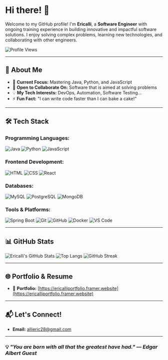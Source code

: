 # Hi there! 👋

Welcome to my GitHub profile! I'm **Ericalli**, a **Software Engineer** with ongoing training experience in building innovative and impactful software solutions. I enjoy solving complex problems, learning new technologies, and collaborating with other engineers.

![Profile Views](https://komarev.com/ghpvc/?username=Ericalli&style=flat-square)

---

## 🌟 About Me

- 🎯 **Current Focus:** Mastering Java, Python, and JavaScript  
- 👯 **Open to Collaborate On:** Software that is aimed at solving problems  
- 💡 **My Tech Interests:** DevOps, Automation, Software Testing...  
- ⚡ **Fun Fact:** "I can write code faster than I can bake a cake!"

---

## 🛠️ Tech Stack

### Programming Languages:
![Java](https://img.shields.io/badge/Java-007396?style=for-the-badge&logo=java&logoColor=white)
![Python](https://img.shields.io/badge/Python-3776AB?style=for-the-badge&logo=python&logoColor=white)
![JavaScript](https://img.shields.io/badge/JavaScript-F7DF1E?style=for-the-badge&logo=javascript&logoColor=black)

### Frontend Development:
![HTML](https://img.shields.io/badge/HTML5-E34F26?style=for-the-badge&logo=html5&logoColor=white)
![CSS](https://img.shields.io/badge/CSS3-1572B6?style=for-the-badge&logo=css3&logoColor=white)
![React](https://img.shields.io/badge/React-61DAFB?style=for-the-badge&logo=react&logoColor=black)

### Databases:
![MySQL](https://img.shields.io/badge/MySQL-4479A1?style=for-the-badge&logo=mysql&logoColor=white)
![PostgreSQL](https://img.shields.io/badge/PostgreSQL-316192?style=for-the-badge&logo=postgresql&logoColor=white)
![MongoDB](https://img.shields.io/badge/MongoDB-47A248?style=for-the-badge&logo=mongodb&logoColor=white)

### Tools & Platforms:
![Spring Boot](https://img.shields.io/badge/Spring%20Boot-6DB33F?style=for-the-badge&logo=spring-boot&logoColor=white)
![Git](https://img.shields.io/badge/Git-F05032?style=for-the-badge&logo=git&logoColor=white)
![GitHub](https://img.shields.io/badge/GitHub-181717?style=for-the-badge&logo=github&logoColor=white)
![Docker](https://img.shields.io/badge/Docker-2496ED?style=for-the-badge&logo=docker&logoColor=white)
![VS Code](https://img.shields.io/badge/VS_Code-007ACC?style=for-the-badge&logo=visual-studio-code&logoColor=white)

---

## 📊 GitHub Stats

![Ericalli's GitHub Stats](https://github-readme-stats.vercel.app/api?username=Ericalli&show_icons=true&theme=radical)
![Top Langs](https://github-readme-stats.vercel.app/api/top-langs/?username=Ericalli&layout=compact&theme=radical&exclude_repo=old-php-project,random-ruby-repo)
![GitHub Streak](https://streak-stats.demolab.com/?user=Ericalli&theme=radical)

---

## 🌐 Portfolio & Resume

- 🧠 **Portfolio:** [https://ericalliportfolio.framer.website](https://ericalliportfolio.framer.website) 

---

## 📬 Let's Connect!

- **Email:** allieric28@gmail.com

---

### 💡 _"You are born with all that the greatest have had."_ — *Edgar Albert Guest*
